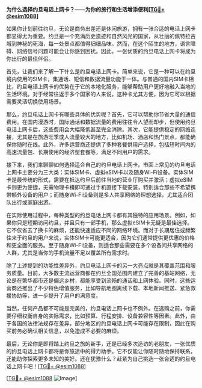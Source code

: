 **为什么选择约旦电话上网卡？——为你的旅行和生活增添便利[[TG💪+ @esim1088](https://t.me/s/esim1088)]**

如果你计划前往约旦，无论是商务出差还是休闲旅游，拥有一张合适的电话上网卡都显得尤为重要。约旦是一个充满历史遗迹和自然风光的国家，从壮丽的佩特拉古城到神秘的死海，每一处景点都值得细细品味。然而，在这个陌生的地方，语言障碍、网络信号问题可能会让你感到困扰。因此，一张优质的约旦电话上网卡将成为你出行的最佳伴侣。

首先，让我们来了解一下什么是约旦电话上网卡。简单来说，它是一种可以在约旦境内使用的SIM卡，集通话、短信和数据流量功能于一体。与普通的国内SIM卡相比，约旦电话上网卡的优势在于它的本地化服务，能够帮助用户更好地融入当地的生活环境。对于经常往返于多个国家的人来说，这种卡尤其方便，因为它可以根据需要灵活切换使用场景。

那么，约旦电话上网卡有哪些具体的优势呢？首先，它可以帮助你节省大量的通信费用。在国内漫游时，国际通话和数据流量的费用往往令人望而却步，但使用约旦电话上网卡后，这些费用会大幅降低甚至完全消除。其次，它能提供稳定的网络连接，尤其是在旅游旺季或人流量较大的地方，比如机场、酒店和热门景点，都能确保你随时在线。此外，许多运营商还提供了多种套餐供用户选择，包括短时间内的高速流量包、长期使用的经济型套餐等，满足不同用户的需求。

接下来，我们来聊聊如何选择适合自己的约旦电话上网卡。市面上常见的约旦电话上网卡主要分为三大类：实体SIM卡、虚拟eSIM卡以及随身Wi-Fi设备。实体SIM卡是最传统的形式，需要在抵达约旦后前往当地的营业厅购买并激活；虚拟eSIM卡则更为便捷，无需物理卡槽即可通过手机直接下载安装，特别适合那些不希望携带额外设备的用户；而随身Wi-Fi设备则是多人共享网络的理想选择，尤其适合团队出行或家庭出游。

在实际使用过程中，每种类型的约旦电话上网卡都有其独特的应用场景。例如，如果你只是短期访问约旦，并且只有一部手机，那么虚拟eSIM卡无疑是最佳选择。它不仅省去了换卡的麻烦，还能快速适应不同的网络环境。而对于长期居住或频繁往来于约旦的用户来说，实体SIM卡可能更适合，因为它们通常提供更优惠的价格和更全面的服务。至于随身Wi-Fi设备，则适合那些需要在多个设备间共享网络的人群，尤其是当你的手机流量不足以覆盖所有需求时。

除了上述提到的功能性差异外，约旦电话上网卡的另一大亮点就是其覆盖范围和服务质量。目前，大多数主流运营商都在约旦全国范围内建立了完善的基站网络，无论是在繁华都市还是偏远乡村，都能享受到流畅的通话和上网体验。同时，这些运营商还推出了不少特色增值服务，比如导航地图离线下载、本地新闻推送、紧急救援协助等，进一步提升了用户的满意度。

当然，任何产品都不可能是完美的，约旦电话上网卡也不例外。在选购之前，你需要仔细权衡自身的实际需求，比如预算、行程安排、设备兼容性等因素。此外，由于各国的法律法规存在差异，部分地区的约旦电话上网卡可能存在限制，因此在购买前务必确认相关信息，以免造成不必要的麻烦。

最后，无论你是即将踏上约旦之旅的新手，还是已经多次造访的老朋友，一张优质的约旦电话上网卡都将是你旅途中的得力助手。它不仅能让你随时随地保持联系，还能助你探索更多未知的美好。还在犹豫什么？赶紧为自己挑选一张合适的约旦电话上网卡吧！[[TG💪+ @esim1088](https://t.me/s/esim1088)]

[[TG💪+ @esim1088](https://t.me/s/esim1088) ![Image](https://i.postimg.cc/4NQfJmqS/Snipaste-2025-05-13-00-14-12.png)]